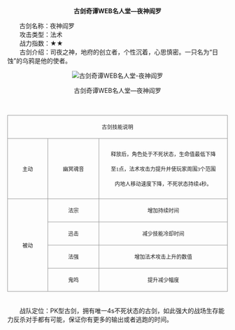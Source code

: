  <p style="TEXT-ALIGN:center"><B>古剑奇谭WEB名人堂—夜神阎罗</B>
 
<p>&nbsp;&nbsp;&nbsp;&nbsp;&nbsp;&nbsp;&nbsp;古剑名称：夜神阎罗<br>　　攻击类型：法术<br>　　战力指数：★★<br>　　古剑介绍：司夜之神，地府的创立者，个性沉着，心思慎密。一只名为“日蚀”的乌鸦是他的使者。</p><p style="text-align: center;"><img title="古剑奇谭WEB名人堂-夜神阎罗" alt="古剑奇谭WEB名人堂-夜神阎罗" src="http://dev.36b.me/current/gjqt/img/resource/414.jpg"></p><p style="text-align: center;">古剑奇谭WEB名人堂—夜神阎罗</p><p>&nbsp;</p><table width="529"><tbody><tr style="height: 36px;"><td style="padding: 1px; border: 1px solid rgb(150, 150, 150);" colspan="3" valign="middle" width="529"><p style="text-align: center;"><span style="font-family: 宋体; font-size: 12px;">古剑技能说明</span></p></td></tr><tr style="height: 138px;"><td style="border-width: medium 1px 1px; border-style: none solid solid; border-color: currentColor rgb(150, 150, 150) rgb(150, 150, 150); padding: 1px;" valign="middle" width="95"><p style="text-align: center;"><span style="font-family: 宋体; font-size: 12px;">主动</span></p></td><td style="border-width: 1px 1px 1px medium; border-style: solid solid solid none; border-color: rgb(150, 150, 150) rgb(150, 150, 150) rgb(150, 150, 150) currentColor; padding: 1px;" valign="middle" width="122"><p style="text-align: center;"><span style="font-family: 宋体; font-size: 12px;">幽冥魂音</span></p></td><td style="border-width: 1px 1px 1px medium; border-style: solid solid solid none; border-color: rgb(150, 150, 150) rgb(150, 150, 150) rgb(150, 150, 150) currentColor; padding: 1px;" valign="middle" width="311"><p style="text-align: center;"><span style="font-family: 宋体; font-size: 12px;">释放后，角色处于不死状态，生命值最低下降</span></p><p style="text-align: center;"><span style="font-family: 宋体; font-size: 12px;">至<span style="font-family: Times New Roman;">1</span><span style="font-family: 宋体;">点，法术攻击力提升并使玩家周围</span><span style="font-family: Times New Roman;">3</span><span style="font-family: 宋体;">个范围</span></span></p><p style="text-align: center;"><span style="font-family: 宋体; font-size: 12px;">内地人移动速度下降，不死状态持续<span style="font-family: Times New Roman;">4</span><span style="font-family: 宋体;">秒。</span></span></p></td></tr><tr style="height: 36px;"><td style="border-width: medium 1px 1px; border-style: none solid solid; border-color: currentColor rgb(150, 150, 150) rgb(150, 150, 150); padding: 1px;" rowspan="4" valign="middle" width="95"><p style="text-align: center;"><span style="font-family: 宋体; font-size: 12px;">被动</span></p></td><td style="border-width: medium 1px 1px medium; border-style: none solid solid none; border-color: currentColor rgb(150, 150, 150) rgb(150, 150, 150) currentColor; padding: 1px;" valign="middle" width="122"><p style="text-align: center;"><span style="font-family: 宋体; font-size: 12px;">法宗</span></p></td><td style="border-width: medium 1px 1px medium; border-style: none solid solid none; border-color: currentColor rgb(150, 150, 150) rgb(150, 150, 150) currentColor; padding: 1px;" valign="middle" width="311"><p style="text-align: center;"><span style="font-family: 宋体; font-size: 12px;">增加持续时间</span></p></td></tr><tr style="height: 36px;"><td style="border-width: medium 1px 1px medium; border-style: none solid solid none; border-color: currentColor rgb(150, 150, 150) rgb(150, 150, 150) currentColor; padding: 1px;" valign="middle" width="122"><p style="text-align: center;"><span style="font-family: 宋体; font-size: 12px;">迅击</span></p></td><td style="border-width: medium 1px 1px medium; border-style: none solid solid none; border-color: currentColor rgb(150, 150, 150) rgb(150, 150, 150) currentColor; padding: 1px;" valign="middle" width="311"><p style="text-align: center;"><span style="font-family: 宋体; font-size: 12px;">减少技能冷却时间</span></p></td></tr><tr style="height: 36px;"><td style="border-width: medium 1px 1px medium; border-style: none solid solid none; border-color: currentColor rgb(150, 150, 150) rgb(150, 150, 150) currentColor; padding: 1px;" valign="middle" width="122"><p style="text-align: center;"><span style="font-family: 宋体; font-size: 12px;">法强</span></p></td><td style="border-width: medium 1px 1px medium; border-style: none solid solid none; border-color: currentColor rgb(150, 150, 150) rgb(150, 150, 150) currentColor; padding: 1px;" valign="middle" width="311"><p style="text-align: center;"><span style="font-family: 宋体; font-size: 12px;">增加法术攻击上升的数值</span></p></td></tr><tr style="height: 37px;"><td style="border-width: medium 1px 1px medium; border-style: none solid solid none; border-color: currentColor rgb(150, 150, 150) rgb(150, 150, 150) currentColor; padding: 1px;" valign="middle" width="122"><p style="text-align: center;"><span style="font-family: 宋体; font-size: 12px;">鬼鸣</span></p></td><td style="border-width: medium 1px 1px medium; border-style: none solid solid none; border-color: currentColor rgb(150, 150, 150) rgb(150, 150, 150) currentColor; padding: 1px;" valign="middle" width="311"><p style="text-align: center;"><span style="font-family: 宋体; font-size: 12px;">提升减少幅度</span></p></td></tr></tbody></table><p><br>　　战队定位：PK型古剑，拥有唯一4s不死状态的古剑，如此强大的战场生存能力反杀对手都有可能，保证你有更多的输出或者逃跑的时间。</p>
